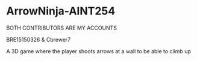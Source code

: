 # ArrowNinja-AINT254

BOTH CONTRIBUTORS ARE MY ACCOUNTS

BRE15150326 & Cbrewer7

A 3D game where the player shoots arrows at a wall to be able to climb up
